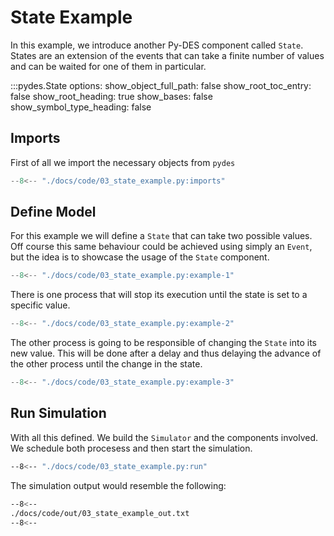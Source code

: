 # State Example

In this example, we introduce another Py-DES component called `State`. States are an extension of 
the events that can take a finite number of values and can be waited for one of them in particular.

:::pydes.State
    options:
        show_object_full_path: false
        show_root_toc_entry: false
        show_root_heading: true
        show_bases: false
        show_symbol_type_heading: false
        

## Imports

First of all we import the necessary objects from `pydes`

```py linenums="1"
--8<-- "./docs/code/03_state_example.py:imports"
```

## Define Model

For this example we will define a `State` that can take two possible values. 
Off course this same behaviour could be achieved using simply an `Event`, but 
the idea is to showcase the usage of the `State` component.

```py linenums="1"
--8<-- "./docs/code/03_state_example.py:example-1"
```

There is one process that will stop its execution until the state 
is set to a specific value.

```py linenums="1"
--8<-- "./docs/code/03_state_example.py:example-2"
```

The other process is going to be responsible of changing the `State` into 
its new value. This will be done after a delay and thus delaying the advance 
of the other process until the change in the state.

```py linenums="1"
--8<-- "./docs/code/03_state_example.py:example-3"
```

## Run Simulation

With all this defined. We build the `Simulator` and the components involved. We schedule 
both procesess and then start the simulation.

```bash
--8<-- "./docs/code/03_state_example.py:run"
```

The simulation output would resemble the following:

```bash
--8<--
./docs/code/out/03_state_example_out.txt
--8<--
```